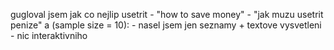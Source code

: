 gugloval jsem jak co nejlip usetrit
	- "how to save money"
	- "jak muzu usetrit penize"
a (sample size = 10):
	- nasel jsem jen seznamy + textove vysvetleni
	- nic interaktivniho
